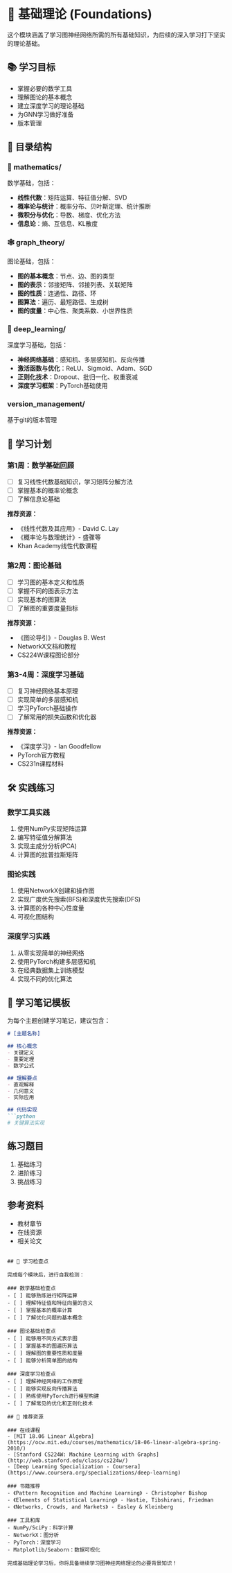 # 📐 基础理论 (Foundations)

这个模块涵盖了学习图神经网络所需的所有基础知识，为后续的深入学习打下坚实的理论基础。

## 📚 学习目标

- 掌握必要的数学工具
- 理解图论的基本概念
- 建立深度学习的理论基础
- 为GNN学习做好准备
- 版本管理

## 📁 目录结构

### 🔢 mathematics/
数学基础，包括：
- **线性代数**：矩阵运算、特征值分解、SVD
- **概率论与统计**：概率分布、贝叶斯定理、统计推断
- **微积分与优化**：导数、梯度、优化方法
- **信息论**：熵、互信息、KL散度

### 🕸️ graph_theory/
图论基础，包括：
- **图的基本概念**：节点、边、图的类型
- **图的表示**：邻接矩阵、邻接列表、关联矩阵
- **图的性质**：连通性、路径、环
- **图算法**：遍历、最短路径、生成树
- **图的度量**：中心性、聚类系数、小世界性质

### 🧠 deep_learning/
深度学习基础，包括：
- **神经网络基础**：感知机、多层感知机、反向传播
- **激活函数与优化**：ReLU、Sigmoid、Adam、SGD
- **正则化技术**：Dropout、批归一化、权重衰减
- **深度学习框架**：PyTorch基础使用

### version_management/
基于git的版本管理

## 📖 学习计划

### 第1周：数学基础回顾
- [ ] 复习线性代数基础知识，学习矩阵分解方法
- [ ] 掌握基本的概率论概念
- [ ] 了解信息论基础

**推荐资源：**
- 《线性代数及其应用》- David C. Lay
- 《概率论与数理统计》- 盛骤等
- Khan Academy线性代数课程

### 第2周：图论基础
- [ ] 学习图的基本定义和性质
- [ ] 掌握不同的图表示方法
- [ ] 实现基本的图算法
- [ ] 了解图的重要度量指标

**推荐资源：**
- 《图论导引》- Douglas B. West
- NetworkX文档和教程
- CS224W课程图论部分

### 第3-4周：深度学习基础
- [ ] 复习神经网络基本原理
- [ ] 实现简单的多层感知机
- [ ] 学习PyTorch基础操作
- [ ] 了解常用的损失函数和优化器

**推荐资源：**
- 《深度学习》- Ian Goodfellow
- PyTorch官方教程
- CS231n课程材料

## 🛠️ 实践练习

### 数学工具实践
1. 使用NumPy实现矩阵运算
2. 编写特征值分解算法
3. 实现主成分分析(PCA)
4. 计算图的拉普拉斯矩阵

### 图论实践
1. 使用NetworkX创建和操作图
2. 实现广度优先搜索(BFS)和深度优先搜索(DFS)
3. 计算图的各种中心性度量
4. 可视化图结构

### 深度学习实践
1. 从零实现简单的神经网络
2. 使用PyTorch构建多层感知机
3. 在经典数据集上训练模型
4. 实现不同的优化算法

## 📝 学习笔记模板

为每个主题创建学习笔记，建议包含：

```markdown
# [主题名称]

## 核心概念
- 关键定义
- 重要定理
- 数学公式

## 理解要点
- 直观解释
- 几何意义
- 实际应用

## 代码实现
```python
# 关键算法实现
```

## 练习题目
1. 基础练习
2. 进阶练习
3. 挑战练习

## 参考资料
- 教材章节
- 在线资源
- 相关论文
```

## 🎯 学习检查点

完成每个模块后，进行自我检测：

### 数学基础检查点
- [ ] 能够熟练进行矩阵运算
- [ ] 理解特征值和特征向量的含义
- [ ] 掌握基本的概率计算
- [ ] 了解优化问题的基本概念

### 图论基础检查点
- [ ] 能够用不同方式表示图
- [ ] 掌握基本的图遍历算法
- [ ] 理解图的重要性质和度量
- [ ] 能够分析简单图的结构

### 深度学习检查点
- [ ] 理解神经网络的工作原理
- [ ] 能够实现反向传播算法
- [ ] 熟练使用PyTorch进行模型构建
- [ ] 了解常见的优化和正则化技术

## 🔗 推荐资源

### 在线课程
- [MIT 18.06 Linear Algebra](https://ocw.mit.edu/courses/mathematics/18-06-linear-algebra-spring-2010/)
- [Stanford CS224W: Machine Learning with Graphs](http://web.stanford.edu/class/cs224w/)
- [Deep Learning Specialization - Coursera](https://www.coursera.org/specializations/deep-learning)

### 书籍推荐
- 《Pattern Recognition and Machine Learning》 - Christopher Bishop
- 《Elements of Statistical Learning》 - Hastie, Tibshirani, Friedman
- 《Networks, Crowds, and Markets》 - Easley & Kleinberg

### 工具和库
- NumPy/SciPy：科学计算
- NetworkX：图分析
- PyTorch：深度学习
- Matplotlib/Seaborn：数据可视化

完成基础理论学习后，你将具备继续学习图神经网络理论的必要背景知识！
